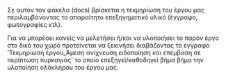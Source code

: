 
Σε αυτόν τον φάκελο (docs) βρίσκεται η τεκμηρίωση του έργου μας περιλαμβάνοντας το απαραίτητο επεξηγηματικό υλικό (έγγραφο, φωτογραφίες κτλ).

Για να μπορέσει κανείς να μελετήσει ή/και να υλοποιήσει το παρόν έργο στο δικό του χώρο προτείνεται να ξεκινήσει διαβάζοντας το έγγραφο 'Τεκμηρίωση έργου_Άμεση ανίχνευση ειδοποίηση και επέμβαση σε περίπτωση πυρκαγιάς' το οποίο επεξηγεί/καθοδηγεί βήμα βήμα την υλοποίηση ολόκληρου του έργου μας.
